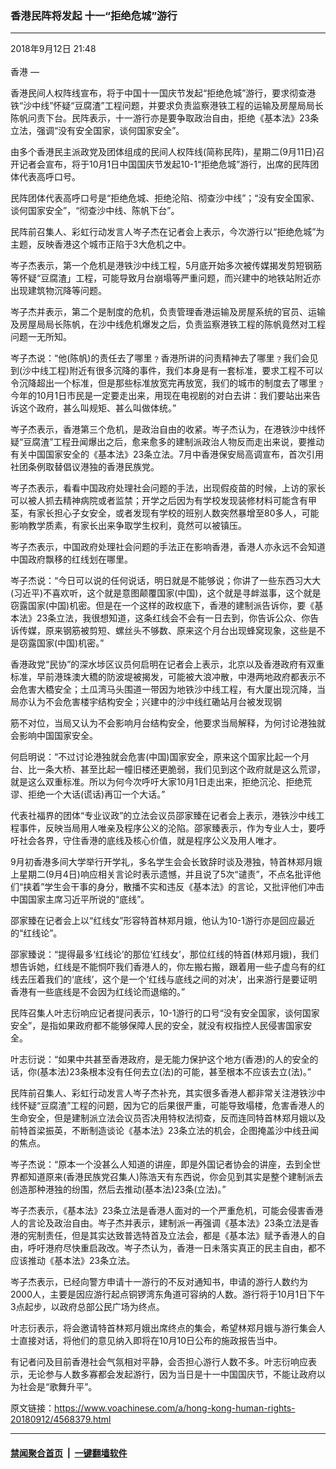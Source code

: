 ### 香港民阵将发起 十一“拒绝危城”游行
------------------------

<div class="published">
 <span class="date" title="中国时间">
  <time datetime="2018-09-12T21:48:14+08:00">
   2018年9月12日 21:48
  </time>
 </span>
</div>
<br/>
<div class="wsw">
 <span class="dateline">
  香港 —
 </span>
 <p>
  香港民间人权阵线宣布，将于中国十一国庆节发起“拒绝危城”游行，要求彻查港铁“沙中线”怀疑“豆腐渣”工程问题，并要求负责监察港铁工程的运输及房屋局局长陈帆问责下台。民阵表示，十一游行亦是要争取政治自由，拒绝《基本法》23条立法，强调“没有安全国家，谈何国家安全”。
 </p>
 <p>
  由多个香港民主派政党及团体组成的民间人权阵线(简称民阵)，星期二(9月11日)召开记者会宣布，将于10月1日中国国庆节发起10-1“拒绝危城”游行，出席的民阵团体代表高呼口号。
 </p>
 <p>
  民阵团体代表高呼口号是“拒绝危城、拒绝沦陷、彻查沙中线”；“没有安全国家、谈何国家安全”，“彻查沙中线、陈帆下台”。
 </p>
 <p>
  民阵前召集人、彩虹行动发言人岑子杰在记者会上表示，今次游行以“拒绝危城”为主题，反映香港这个城市正陷于3大危机之中。
 </p>
 <p>
  岑子杰表示，第一个危机是港铁沙中线工程，5月底开始多次被传媒揭发剪短钢筋等怀疑“豆腐渣」工程，可能导致月台崩塌等严重问题，而兴建中的地铁站附近亦出现建筑物沉降等问题。
 </p>
 <p>
  岑子杰并表示，第二个是制度的危机，负责管理香港运输及房屋系统的官员、运输及房屋局局长陈帆，在沙中线危机爆发之后，负责监察港铁工程的陈帆竟然对工程问题一无所知。
 </p>
 <p>
  岑子杰说：“他(陈帆)的责任去了哪里﹖香港所讲的问责精神去了哪里﹖我们会见到(沙中线工程)附近有很多沉降的事件，我们本身是有一套标准，要求工程不可以令沉降超出一个标准，但是那些标准放宽完再放宽，我们的城市的制度去了哪里﹖今年的10月1日市民是一定要走出来，用现在电视剧的对白去讲：我们要站出来告诉这个政府，甚么叫规矩、甚么叫做体统。”
 </p>
 <p>
  岑子杰表示，香港第三个危机，是政治自由的收紧。岑子杰认为，在港铁沙中线怀疑“豆腐渣”工程丑闻爆出之后，愈来愈多的建制派政治人物反而走出来说，要推动有关中国国家安全的《基本法》23条立法。7月中香港保安局高调宣布，首次引用社团条例取替倡议港独的香港民族党。
 </p>
 <p>
  岑子杰表示，看看中国政府处理社会问题的手法，出现假疫苗的时候，上访的家长可以被人抓去精神病院或者监禁；开学之后因为有学校发现装修材料可能含有甲荃，有家长担心子女安全，或者发现有学校的班别人数突然暴增至80多人，可能影响教学质素，有家长出来争取学生权利，竟然可以被镇压。
 </p>
 <p>
  岑子杰表示，中国政府处理社会问题的手法正在影响香港，香港人亦永远不会知道中国政府飘移的红线划在哪里。
 </p>
 <p>
  岑子杰说：“今日可以说的任何说话，明日就是不能够说；你讲了一些东西习大大(习近平)不喜欢听，这个就是意图颠覆国家(中国)，这个就是寻衅滋事，这个就是窃露国家(中国)机密。但是在一个这样的政权底下，香港的建制派告诉你，要《基本法》23条立法，我很想知道，这条红线会不会有一日去到，你告诉公众、你告诉传媒，原来钢筋被剪短、螺丝头不够数、原来这个月台出现蜂窝现象，这些是不是窃露国家(中国)机密。”
 </p>
 <p>
  香港政党“民协”的深水埗区议员何启明在记者会上表示，北京以及香港政府有双重标准，早前港珠澳大穚的防波堤被揭发，可能被大浪冲散，中港两地政府都表示不会危害大穚安全；土瓜湾马头围道一带因为地铁沙中线工程，有大厦出现沉降，当局亦认为不会危害楼宇结构安全；兴建中的沙中线红磡站月台被发现钢
 </p>
 <p>
  筋不对位，当局又认为不会影响月台结构安全，他要求当局解释，为何讨论港独就会影响中国国家安全。
 </p>
 <p>
  何启明说：“不过讨论港独就会危害(中国)国家安全，原来这个国家比起一个月台、比一条大桥、甚至比起一幢旧楼还更脆弱，我们见到这个政府就是这么荒谬，就是这么双重标准。所以为何今次呼吁大家10月1日走出来，拒绝沉沦、拒绝荒谬、拒绝一个大话(谎话)再冚一个大话。”
 </p>
 <p>
  代表社福界的团体“专业议政”的立法会议员邵家臻在记者会上表示，港铁沙中线工程事件，反映当局用人唯亲及程序公义的沦陷。邵家臻表示，作为专业人士，要呼吁社会各界，守住香港的底线及核心价值，就是程序公义及用人唯才。
 </p>
 <p>
  9月初香港多间大学举行开学礼，多名学生会会长致辞时谈及港独，特首林郑月娥上星期二(9月4日)响应相关言论时表示遗憾，并且说了5次“谴责”，不点名批评他们“挟着”学生会干事的身分，散播不实和违反《基本法》的言论，又批评他们冲击中国国家主席习近平所说的“底线”。
 </p>
 <p>
  邵家臻在记者会上以“红线女”形容特首林郑月娥，他认为10-1游行亦是回应最近的“红线论”。
 </p>
 <p>
  邵家臻说：“提得最多‘红线论’的那位‘红线女’，那位红线的特首(林郑月娥)，我们想告诉她，红线是不能恫吓我们香港人的，你左搬右搬，跟着用一些子虚乌有的红线去压着我们的‘底线’，这个是一个‘红线与底线之间的对决’，出来游行是要证明香港有一些底线是不会因为红线论而退缩的。”
 </p>
 <p>
  民阵召集人叶志衍响应记者提问表示，10-1游行的口号“没有安全国家，谈何国家安全”，是指如果政府都不能够保障人民的安全，就没有权指控人民侵害国家安全。
 </p>
 <p>
  叶志衍说：“如果中共甚至香港政府，是无能力保护这个地方(香港)的人的安全的话，你(基本法)23条根本没有任何去立(法)的可能，甚至根本不应该去立(法)。”
 </p>
 <p>
  民阵前召集人、彩虹行动发言人岑子杰补充，其实很多香港人都非常关注港铁沙中线怀疑“豆腐渣”工程的问题，因为它的后果很严重，可能导致塌楼，危害香港人的生命安全，但是建制派立法会议员否决用特权法彻查，反而连同特首林郑月娥以及前特首梁振英，不断制造谈论《基本法》23条立法的机会，企图掩盖沙中线丑闻的焦点。
 </p>
 <p>
  岑子杰说：“原本一个没甚么人知道的讲座，即是外国记者协会的讲座，去到全世界都知道原来(香港民族党召集人)陈浩天有东西说，你会见到其实是整个建制派去创造那种港独的纷围，然后去推动(基本法)23条(立法)。”
 </p>
 <p>
  岑子杰表示，《基本法》23条立法是香港人面对的一个严重危机，可能会侵害香港人的言论及政治自由。岑子杰并表示，建制派一再强调《基本法》23条立法是香港的宪制责任，但是其实达致普选特首及立法会，都是《基本法》赋予香港人的自由，呼吁港府尽快重启政改。岑子杰认为，香港一日未落实真正的民主自由，都不应该推动《基本法》23条立法。
 </p>
 <p>
  岑子杰表示，已经向警方申请十一游行的不反对通知书，申请的游行人数约为2000人，主要是因应游行起点铜锣湾东角道可容纳的人数。游行将于10月1日下午3点起步，以政府总部公民广场为终点。
 </p>
 <p>
  叶志衍表示，将会邀请特首林郑月娥出席终点的集会，希望林郑月娥与游行集会人士直接对话，将他们的意见纳入即将在10月10日公布的施政报告当中。
 </p>
 <p>
  有记者问及目前香港社会气氛相对平静，会否担心游行人数不多。叶志衍响应表示，无论参与人数多寡都会发起游行，因为当日是十一中国国庆节，不能让政府以为社会是“歌舞升平”。
 </p>
</div>

原文链接：https://www.voachinese.com/a/hong-kong-human-rights-20180912/4568379.html


------------------------
#### [禁闻聚合首页](https://github.com/gfw-breaker/banned-news/blob/master/README.md) &nbsp;|&nbsp;  [一键翻墙软件](https://github.com/gfw-breaker/nogfw/blob/master/README.md)